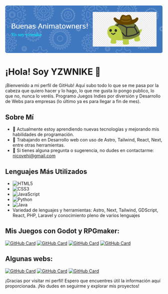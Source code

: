 ![Header](./oleee.png)



# ¡Hola! Soy YZWNIKE 👋

¡Bienvenido a mi perfil de GitHub! Aquí subo todo lo que se me pasa por la cabeza que quiero hacer y lo hago, lo que me gusta lo pongo publico, lo que no, nunca lo veréis. Programo Juegos Indies por diversión y Desarrollo de Webs para empresas (lo último ya es para llegar a fin de mes).

## Sobre Mí

- 🌱 Actualmente estoy aprendiendo nuevas tecnologías y mejorando mis habilidades de programación.
- 💼 Trabajando en Desarrollo web con uso de Astro, Tailwind, React, Next, entre otras herramientas.
- 💬 Si tienes alguna pregunta o sugerencia, no dudes en contactarme: nicovehi@gmail.com

## Lenguajes Más Utilizados

- ![HTML5](https://img.shields.io/badge/-HTML5-E34F26?style=flat-square&logo=html5&logoColor=white)
- ![CSS3](https://img.shields.io/badge/-CSS3-1572B6?style=flat-square&logo=css3&logoColor=white)
- ![JavaScript](https://img.shields.io/badge/-JavaScript-F7DF1E?style=flat-square&logo=javascript&logoColor=black)
- ![Python](https://img.shields.io/badge/-Python-3776AB?style=flat-square&logo=python&logoColor=white)
- ![Java](https://img.shields.io/badge/-Java-007396?style=flat-square&logo=java&logoColor=white)
- Variedad de lenguajes y herramientas: Astro, Next, Tailwind, GDScript, React, PHP, Laravel y conocimiento pleno de varios lenguajes


## Mis Juegos con Godot y RPGmaker:

[![GitHub Card](https://github-readme-stats.vercel.app/api/pin/?username=yzwnike&repo=FNAFYZW)](https://github.com/yzwnike/)
[![GitHub Card](https://github-readme-stats.vercel.app/api/pin/?username=yzwnike&repo=JuegoYazawis)](https://github.com/yzwnike/)
[![GitHub Card](https://github-readme-stats.vercel.app/api/pin/?username=yzwnike&repo=GAMEBUFAS)](https://github.com/yzwnike/)
[![GitHub Card](https://github-readme-stats.vercel.app/api/pin/?username=yzwnike&repo=pokemon-eclipse)](https://github.com/yzwnike/)

## Algunas webs:

[![GitHub Card](https://github-readme-stats.vercel.app/api/pin/?username=loickstark&repo=jairoquintero.com)](https://github.com/loickstark/)
[![GitHub Card](https://github-readme-stats.vercel.app/api/pin/?username=yzwnike&repo=fcbufasweb)](https://github.com/yzwnike/)
[![GitHub Card](https://github-readme-stats.vercel.app/api/pin/?username=yzwnike&repo=proud-planet)](https://github.com/yzwnike/)




  

¡Gracias por visitar mi perfil! Espero que encuentres útil la información aquí proporcionada. ¡No dudes en seguirme y explorar mis proyectos!


